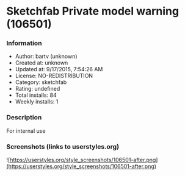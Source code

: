 # Sketchfab Private model warning (106501)

### Information
- Author: bartv (unknown)
- Created at: unknown
- Updated at: 9/17/2015, 7:54:26 AM
- License: NO-REDISTRIBUTION
- Category: sketchfab
- Rating: undefined
- Total installs: 84
- Weekly installs: 1


### Description
For internal use


### Screenshots (links to userstyles.org)
![https://userstyles.org/style_screenshots/106501-after.png](https://userstyles.org/style_screenshots/106501-after.png)


